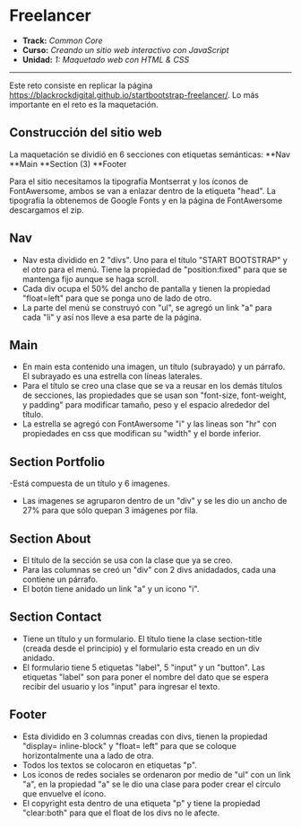 # Freelancer

* **Track:** _Common Core_
* **Curso:** _Creando un sitio web interactivo con JavaScript_
* **Unidad:** _1: Maquetado web con HTML & CSS_

***

Este reto consiste en replicar la página https://blackrockdigital.github.io/startbootstrap-freelancer/.
Lo más importante en el reto es la maquetación.


## Construcción del sitio web

La maquetación se dividió en 6 secciones con etiquetas semánticas:
**Nav
**Main
**Section (3)
**Footer

Para el sitio necesitamos la tipografía Montserrat y los íconos de FontAwersome, ambos se van a enlazar dentro de la etiqueta "head". La tipografía la obtenemos de Google Fonts y en la página de FontAwersome descargamos el zip.

## Nav
- Nav esta dividido en 2 "divs". Uno para el título "START BOOTSTRAP" y el otro para el menú. Tiene la propiedad de "position:fixed" para que se mantenga fijo aunque se haga scroll.
- Cada div ocupa el 50% del ancho de pantalla y tienen la propiedad "float=left" para que se ponga uno de lado de otro.
- La parte del menú se construyó con "ul", se agregó un link "a" para cada "li" y así nos lleve a esa parte de la página.

## Main
- En main esta contenido una imagen, un título (subrayado) y un párrafo. El subrayado es una estrella con líneas laterales.
- Para el título se creo una clase que se va a reusar en los demás  títulos de secciones, las propiedades que se usan son "font-size, font-weight, y padding" para modificar tamaño, peso y el espacio alrededor del título.
- La estrella se agregó con FontAwersome "i" y las lineas son "hr" con propiedades en css que modifican su "width" y el borde inferior.

## Section Portfolio
-Está compuesta de un título y 6 imagenes.
- Las imagenes se agruparon dentro de un "div" y se les dio un ancho de 27% para que sólo quepan 3 imágenes por fila.

## Section About
- El título de la sección se usa con la clase que ya se creo.
- Para las columnas se creó un "div" con 2 divs anidadados, cada una contiene un párrafo.
- El botón tiene anidado un link "a" y un icono "i".


## Section Contact
- Tiene un título y un formulario. El título tiene la clase section-title (creada desde el principio) y el formulario esta creado en un div anidado.
- El formulario tiene 5 etiquetas "label", 5 "input" y un "button". Las etiquetas "label" son para poner el nombre del dato que se espera recibir del usuario y los "input" para ingresar el texto.


## Footer
- Esta dividido en 3 columnas creadas con divs, tienen la propiedad "display= inline-block" y "float= left" para que se coloque horizontalmente una a lado de otra.
- Todos los textos se colocaron en etiquetas "p".
- Los iconos de redes sociales se ordenaron por medio de "ul" con un link "a", en la propiedad "a" se le dio una clase para poder crear el círculo que envuelve el ícono.
- El copyright esta dentro de una etiqueta "p" y tiene la propiedad "clear:both" para que el float de los divs no le afecte.

